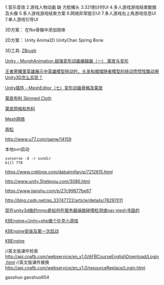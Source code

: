 1.音乐音效
2.游戏人物动画 缺 方脸猪头
3.321倒计时UI
4.多人游戏游戏结束数据及头像
5.多人游戏游戏结束方案
6.网络异常提示UI
7.多人游戏右上角游戏信息UI
7.单人游戏引导UI

3D方案：
在fbx骨骼中添加刚体

2D方案：
Unity Anima2D
UnityChan
Spring Bone


3D工具:
[ZBrush](https://baike.baidu.com/item/ZBrush/2990567?fr=aladdin)

[ Unity - MorphAnimation 超强变形动画编辑器（一） 蒙皮与变形 ](http://blog.csdn.net/qq992817263/article/details/78288356)

[王者荣耀里英雄展示中英雄模型转动时，头发和裙摆随者模型的转动而惯性飘动用Unity3D怎么实现？](https://www.zhihu.com/question/68562539)

[Unity插件 - MeshEditor（七）变形动画骨骼及蒙皮 ](http://blog.csdn.net/qq992817263/article/details/52623132)

[蒙皮布料 Skinned Cloth](http://www.ceeger.com/Components/class-SkinnedCloth.html)

[蒙皮网格和布料](https://www.cnblogs.com/HangZhe/p/7219007.html)


[Mesh网络](http://www.sohu.com/a/209811181_100002332)

[雨松](http://www.xuanyusong.com/archives/category/unity/unity3d/page/7)

http://www.u77.com/game/14159

本地svn启动
```
svnserve -d -r svndir
kill 778
```

https://www.cnblogs.com/dabaimifan/p/7212615.html

http://www.unity.5helpyou.com/3086.html

https://www.jianshu.com/p/27c99677be67

http://blog.csdn.net/qq_33747722/article/details/78297011

[现在unity3d做的mmo是如何在服务器端做碰撞检测或nav mesh寻路的](https://www.zhihu.com/question/25398235)

[KBEngine+Unity+php做个扑克小游戏](https://www.2cto.com/kf/201611/562753.html)

[KBEngine安装及第一次启动](http://blog.csdn.net/u012741077/article/details/51296832)

[KBEngine](http://kbengine.org/cn/)


//英文版课件检索
http://api.cnafb.com/webservice/en_v1.0/AFBCourseEnglishDownload/Login.html
//英文版课件替换
http://api.cnafb.com/webservice/en_v1.0/resourceReplace/Login.html

gaoshuo
gaoshuo654
